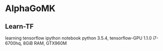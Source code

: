 # AlphaGoMK

## Learn-TF
learning tensorflow
ipython notebook
python 3.5.4, tensorflow-GPU 1.1.0
i7-6700hq, 8GiB RAM, GTX960M

